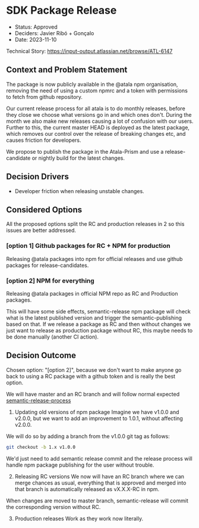 # SDK Package Release

- Status: Approved
- Deciders: Javier Ribó + Gonçalo
- Date: 2023-11-10

Technical Story: https://input-output.atlassian.net/browse/ATL-6147

## Context and Problem Statement

The package is now publicly available in the @atala npm organisation, removing the need of using a custom npmrc and a token with permissions to fetch from github repository.

Our current release process for all atala is to do monthly releases, before they close we choose what versions go in and which ones don't. During the month we also make new releases causing a lot of confusion with our users.
Further to this, the current master HEAD is deployed as the latest package, which removes our control over the release of breaking changes etc, and causes friction for developers.

We propose to publish the package in the Atala-Prism and use a release-candidate or nightly build for the latest changes.


## Decision Drivers

- Developer friction when releasing unstable changes.

## Considered Options

All the proposed options split the RC and production releases in 2 so this issues are better addressed.

### [option 1] Github packages for RC + NPM for production
Releasing @atala packages into npm for official releases and use github packages for release-candidates.

### [option 2] NPM for everything
Releasing @atala packages in official NPM repo as RC and Production packages.

This will have some side effects, semantic-release npm package will check what is the latest published version and trigger the semantic-publishing based on that. If we release a package as RC and then without changes we just want to release as production package without RC, this maybe needs to be done manually (another CI action).

## Decision Outcome

Chosen option: "[option 2]", because we don't want to make anyone go back to using a RC package with a github token and is really the best option.

We will have master and an RC branch and will follow normal expected [semantic-release-process](https://semantic-release.gitbook.io/semantic-release/recipes/release-workflow/distribution-channels)

1. Updating old versions of npm package
Imagine we have v1.0.0 and v2.0.0, but we want to add an improvement to 1.0.1, without affecting v2.0.0.

We will do so by adding a branch from the v1.0.0 git tag as follows:

```bash
git checkout -b 1.x v1.0.0
```

We'd just need to add semantic release commit and the release process will handle npm package publishing for the user without trouble.

2. Releasing RC versions
We now will have an RC branch where we can merge chances as usual, everything that is approved and merged into that branch is automatically released as vX.X.X-RC in npm.

When changes are moved to master branch, semantic-release will commit the corresponding version without RC.

3. Production releases
Work as they work now literally.